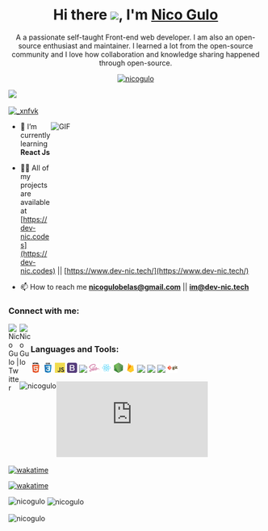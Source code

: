 <!-- ### Hey there <img src="https://media.giphy.com/media/hvRJCLFzcasrR4ia7z/giphy.gif" width="25px">

<a href="https://twitter.com/_xnfvk">
  <img align="left" alt="Nico Gulo | Twitter" width="22px" src="https://raw.githubusercontent.com/peterthehan/peterthehan/master/assets/twitter.svg" />
</a>
<a href="https://www.linkedin.com/in/nicogulo/">
  <img align="left" alt="Nico Gulo" width="22px" src="https://raw.githubusercontent.com/peterthehan/peterthehan/master/assets/linkedin.svg" />
</a>


![](https://visitor-badge.glitch.me/badge?page_id=nicogulo.nicogulo)

<br />

Hi, I'm [Nico Gulo](https://nicogulo.github.io/), a passionate self-taught Front-end web developer.

I am also an open-source enthusiast and maintainer. I learned a lot from the open-source community and I love how collaboration and knowledge sharing happened through open-source.


  <img align="right" alt="GIF" src="https://github.com/abhisheknaiidu/abhisheknaiidu/blob/master/code.gif?raw=true" width="460" height="320" />
  
- 💬 Ask me about anything, I am happy to help;
- 📫 How to reach me: [@_xnfvk](https://twitter.com/_xnfvk);
- 📝 [Resume](https://www.linkedin.com/in/nicogulo/)

**Languages and Tech Tools:**  

<code><img height="20" src="https://raw.githubusercontent.com/github/explore/80688e429a7d4ef2fca1e82350fe8e3517d3494d/topics/javascript/javascript.png"></code>
<code><img height="20" src="https://raw.githubusercontent.com/github/explore/80688e429a7d4ef2fca1e82350fe8e3517d3494d/topics/react/react.png"></code>
<code><img height="20" src="https://raw.githubusercontent.com/github/explore/80688e429a7d4ef2fca1e82350fe8e3517d3494d/topics/nodejs/nodejs.png"></code>
<code><img height="20" src="https://raw.githubusercontent.com/github/explore/80688e429a7d4ef2fca1e82350fe8e3517d3494d/topics/git/git.png"></code>

[![Top Langs](https://github-readme-stats.vercel.app/api/top-langs/?username=nicogulo&langs_count=8)](https://github.com/anuraghazra/github-readme-stats)
[![willianrod's wakatime stats](https://github-readme-stats.vercel.app/api/wakatime?username=nicogulo)](https://github.com/anuraghazra/github-readme-stats)




 
📈 My GitHub Stats

<p align="center"> <img src="https://github-readme-stats.vercel.app/api?username=nicogulo&show_icons=true&theme=gotham" alt="nicogulo" />

 -->

  
  
 <h1 align="center">Hi there <img src="https://media.giphy.com/media/hvRJCLFzcasrR4ia7z/giphy.gif" width="25px"/>, I'm <a href="https://nicogulo.github.io/">Nico Gulo</a></h1> 
<p align="center">A a passionate self-taught Front-end web developer. 
I am also an open-source enthusiast and maintainer. I learned a lot from the open-source community and I love how collaboration and knowledge sharing happened through open-source.
</>
  

<p align="center"> <a href="https://github.com/nicogulo/github-profile-trophy"><img src="https://github-profile-trophy.vercel.app/?username=nicogulo" alt="nicogulo" /></a> </p>

![](https://visitor-badge.glitch.me/badge?page_id=nicogulo.nicogulo)
<p align="left"> <a href="https://x.com/_xnfvk" target="blank"><img src="https://img.shields.io/twitter/follow/_xnfvk?logo=x&style=for-the-badge" alt="_xnfvk" /></a> </p>

<img align="right" alt="GIF" src="https://github.com/abhisheknaiidu/abhisheknaiidu/blob/master/code.gif?raw=true" width="420" height="280" />

- 🌱 I’m currently learning **React Js**

- 👨‍💻 All of my projects are available at [https://dev-nic.codes](https://dev-nic.codes) || [https://www.dev-nic.tech/](https://www.dev-nic.tech/)

- 📫 How to reach me **nicogulobelas@gmail.com** || **im@dev-nic.tech**

<h3 align="left">Connect with me:</h3>
<p align="left" >
<a href="https://x.com/_xnfvk">
  <img align="left" alt="Nico Gulo | Twitter" width="22px" src="https://cdn.simpleicons.org/x" />
</a>
<a href="https://www.linkedin.com/in/nicogulo/">
  <img align="left" alt="Nico Gulo" width="22px" src="https://cdn.simpleicons.org/linkedin" />
</a>


<br />



<h3 align="left">Languages and Tools:</h3>

<code><img height="20" src="https://raw.githubusercontent.com/github/explore/80688e429a7d4ef2fca1e82350fe8e3517d3494d/topics/html/html.png"></code>
<code><img height="20" src="https://raw.githubusercontent.com/github/explore/80688e429a7d4ef2fca1e82350fe8e3517d3494d/topics/css/css.png"></code>
<code><img height="20" src="https://raw.githubusercontent.com/github/explore/80688e429a7d4ef2fca1e82350fe8e3517d3494d/topics/javascript/javascript.png"></code>
<code><img height="20" src="https://raw.githubusercontent.com/github/explore/80688e429a7d4ef2fca1e82350fe8e3517d3494d/topics/bootstrap/bootstrap.png"></code>
<code><img height="20" src="https://www.vectorlogo.zone/logos/tailwindcss/tailwindcss-icon.svg"></code>
<code><img height="20" src="https://raw.githubusercontent.com/github/explore/80688e429a7d4ef2fca1e82350fe8e3517d3494d/topics/sass/sass.png"></code>
<code><img height="20" src="https://raw.githubusercontent.com/github/explore/80688e429a7d4ef2fca1e82350fe8e3517d3494d/topics/react/react.png"></code>
<code><img height="20" src="https://raw.githubusercontent.com/github/explore/80688e429a7d4ef2fca1e82350fe8e3517d3494d/topics/nodejs/nodejs.png"></code>
<code><img height="20" src="https://raw.githubusercontent.com/github/explore/80688e429a7d4ef2fca1e82350fe8e3517d3494d/topics/firebase/firebase.png"></code>
<code><img height="20" src="https://www.vectorlogo.zone/logos/heroku/heroku-icon.svg"></code>
<code><img height="20" src="https://api.iconify.design/ion/logo-vercel.svg?color=white"></code>
<code><img height="20" src="https://www.vectorlogo.zone/logos/figma/figma-icon.svg"></code>
<code><img height="20" src="https://raw.githubusercontent.com/github/explore/80688e429a7d4ef2fca1e82350fe8e3517d3494d/topics/git/git.png"></code>


<!-- <p><img align="left" src="https://github-readme-stats.vercel.app/api/top-langs?username=nicogulo&show_icons=true&locale=en&layout=compact" alt="nicogulo" /></p> -->
<p><img align="left" src="https://github-readme-stats.vercel.app/api/top-langs?username=nicogulo&show_icons=true&locale=en&langs_count=10" alt="nicogulo" /></p>

<figure><embed src="https://wakatime.com/share/@nicogulo/f408dac4-bd92-42f6-b5ac-b984eff90fd5.svg"></embed></figure>

[![wakatime](https://wakatime.com/badge/user/3beb87b2-28af-4bed-bc48-875f17ccab83/project/01e57403-6374-48b5-906a-81a15be87617.svg)](https://wakatime.com/badge/user/3beb87b2-28af-4bed-bc48-875f17ccab83/project/01e57403-6374-48b5-906a-81a15be87617)

[![wakatime](https://wakatime.com/badge/user/3beb87b2-28af-4bed-bc48-875f17ccab83.svg)](https://wakatime.com/@3beb87b2-28af-4bed-bc48-875f17ccab83)
<p><img align="left" src="https://github-readme-stats.vercel.app/api/wakatime?username=nicogulo" alt="nicogulo" /></p>


<!-- [![Top Langs](https://github-readme-stats.vercel.app/api/top-langs/?username=nicogulo&langs_count=10)](https://github.com/anuraghazra/github-readme-stats) -->
<!-- [![Nico's wakatime stats](https://github-readme-stats.vercel.app/api/wakatime?username=nicogulo)](https://github.com/anuraghazra/github-readme-stats) -->



<p>&nbsp;<img align="center" src="https://github-readme-stats.vercel.app/api?username=nicogulo&show_icons=true&locale=en" alt="nicogulo" /></p>

<p><img align="center" src="https://github-readme-streak-stats.herokuapp.com/?user=nicogulo&" alt="nicogulo" /></p>




